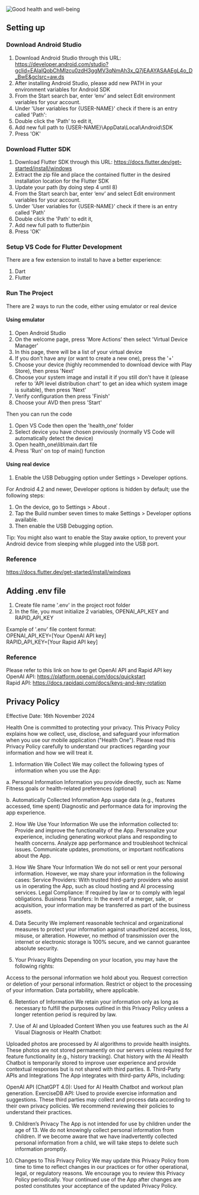 
![Good health and well-being](https://github.com/user-attachments/assets/9725755d-d5f2-492b-8779-076e23b20dba)

## Setting up

### Download Android Studio

1. Download Android Studio through this URL: https://developer.android.com/studio?gclid=EAIaIQobChMIzcu0zdH3ggMV3qNmAh3x_Q7jEAAYASAAEgL4o_D_BwE&gclsrc=aw.ds
2. After installing Android Studio, please add new PATH in your environment variables for Android SDK
3. From the Start search bar, enter ‘env’ and select Edit environment variables for your account.
4. Under 'User variables for {USER-NAME}' check if there is an entry called 'Path':
5. Double click the 'Path' to edit it,
6. Add new full path to {USER-NAME}\AppData\Local\Android\SDK
7. Press 'OK'

### Download Flutter SDK

1. Download Flutter SDK through this URL: https://docs.flutter.dev/get-started/install/windows
2. Extract the zip file and place the contained flutter in the desired installation location for the Flutter SDK
3. Update your path (by doing step 4 until 8)
4. From the Start search bar, enter ‘env’ and select Edit environment variables for your account.
5. Under 'User variables for {USER-NAME}' check if there is an entry called 'Path'
6. Double click the 'Path' to edit it,
7. Add new full path to flutter\bin
8. Press 'OK'

### Setup VS Code for Flutter Development

There are a few extension to install to have a better experience:

1. Dart
2. Flutter

### Run The Project

There are 2 ways to run the code, either using emulator or real device

#### Using emulator

1. Open Android Studio
2. On the welcome page, press 'More Actions' then select 'Virtual Device Manager'
3. In this page, there will be a list of your virtual device
4. If you don't have any (or want to create a new one), press the '+'
5. Choose your device (highly recommended to download device with Play Store), then press 'Next'
6. Choose your system image and install it if you still don't have it (please refer to 'API level distribution chart' to get an idea which system image is suitable), then press 'Next'
7. Verify configuration then press 'Finish'
8. Choose your AVD then press 'Start'

Then you can run the code

1. Open VS Code then open the 'health_one' folder
2. Select device you have chosen previously (normally VS Code will automatically detect the device)
3. Open health_one\lib\main.dart file
4. Press 'Run' on top of main() function

#### Using real device

1. Enable the USB Debugging option under Settings > Developer options.

For Android 4.2 and newer, Developer options is hidden by default; use the following steps:

1. On the device, go to Settings > About <device>.
2. Tap the Build number seven times to make Settings > Developer options available.
3. Then enable the USB Debugging option.

Tip: You might also want to enable the Stay awake option, to prevent your Android device from sleeping while plugged into the USB port.

### Reference

https://docs.flutter.dev/get-started/install/windows

## Adding .env file

1. Create file name '.env' in the project root folder
2. In the file, you must initialize 2 variables, OPENAI_API_KEY and RAPID_API_KEY

Example of '.env' file content format:<br />
OPENAI_API_KEY=[Your OpenAI API key]<br />
RAPID_API_KEY=[Your Rapid API key]

### Reference

Please refer to this link on how to get OpenAI API and Rapid API key<br />
OpenAI API: https://platform.openai.com/docs/quickstart<br />
Rapid API: https://docs.rapidapi.com/docs/keys-and-key-rotation

## Privacy Policy
Effective Date: 16th November 2024

Health One is committed to protecting your privacy. This Privacy Policy explains how we collect, use, disclose, and safeguard your information when you use our mobile application ("Health One"). Please read this Privacy Policy carefully to understand our practices regarding your information and how we will treat it.

1. Information We Collect
We may collect the following types of information when you use the App:

a. Personal Information
Information you provide directly, such as:
Name
Fitness goals or health-related preferences (optional)

b. Automatically Collected Information
App usage data (e.g., features accessed, time spent)
Diagnostic and performance data for improving the app experience.

2. How We Use Your Information
We use the information collected to:
Provide and improve the functionality of the App.
Personalize your experience, including generating workout plans and responding to health concerns.
Analyze app performance and troubleshoot technical issues.
Communicate updates, promotions, or important notifications about the App.

3. How We Share Your Information
We do not sell or rent your personal information. However, we may share your information in the following cases:
Service Providers: With trusted third-party providers who assist us in operating the App, such as cloud hosting and AI processing services.
Legal Compliance: If required by law or to comply with legal obligations.
Business Transfers: In the event of a merger, sale, or acquisition, your information may be transferred as part of the business assets.

4. Data Security
We implement reasonable technical and organizational measures to protect your information against unauthorized access, loss, misuse, or alteration. However, no method of transmission over the internet or electronic storage is 100% secure, and we cannot guarantee absolute security.

5. Your Privacy Rights
Depending on your location, you may have the following rights:

Access to the personal information we hold about you.
Request correction or deletion of your personal information.
Restrict or object to the processing of your information.
Data portability, where applicable.

6. Retention of Information
We retain your information only as long as necessary to fulfill the purposes outlined in this Privacy Policy unless a longer retention period is required by law.

7. Use of AI and Uploaded Content
When you use features such as the AI Visual Diagnosis or Health Chatbot:

Uploaded photos are processed by AI algorithms to provide health insights. These photos are not stored permanently on our servers unless required for feature functionality (e.g., history tracking).
Chat history with the AI Health Chatbot is temporarily stored to improve user experience and provide contextual responses but is not shared with third parties.
8. Third-Party APIs and Integrations
The App integrates with third-party APIs, including:

OpenAI API (ChatGPT 4.0): Used for AI Health Chatbot and workout plan generation.
ExerciseDB API: Used to provide exercise information and suggestions.
These third parties may collect and process data according to their own privacy policies. We recommend reviewing their policies to understand their practices.

9. Children’s Privacy
The App is not intended for use by children under the age of 13. We do not knowingly collect personal information from children. If we become aware that we have inadvertently collected personal information from a child, we will take steps to delete such information promptly.

10. Changes to This Privacy Policy
We may update this Privacy Policy from time to time to reflect changes in our practices or for other operational, legal, or regulatory reasons. We encourage you to review this Privacy Policy periodically. Your continued use of the App after changes are posted constitutes your acceptance of the updated Privacy Policy.
